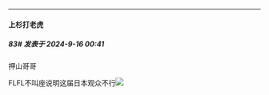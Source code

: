 ﻿
*****

####  上杉打老虎  
##### 83#       发表于 2024-9-16 00:41

押山哥哥

FLFL不叫座说明这届日本观众不行<img src="https://static.saraba1st.com/image/smiley/face2017/126.png" referrerpolicy="no-referrer">

